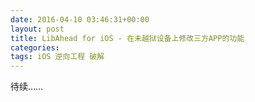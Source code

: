 ```yaml
---
date: 2016-04-10 03:46:31+00:00
layout: post
title: LibAhead for iOS - 在未越狱设备上修改三方APP的功能
categories: 
tags: iOS 逆向工程 破解
---
```


待续……
